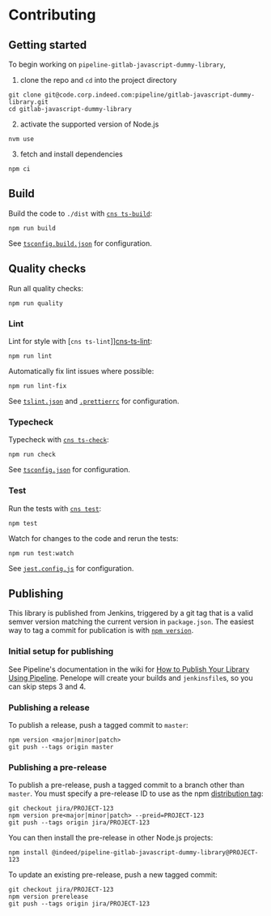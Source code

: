 # Contributing

## Getting started

To begin working on `pipeline-gitlab-javascript-dummy-library`,

1) clone the repo and `cd` into the project directory
```
git clone git@code.corp.indeed.com:pipeline/gitlab-javascript-dummy-library.git
cd gitlab-javascript-dummy-library
```
2) activate the supported version of Node.js
```
nvm use
```
3) fetch and install dependencies
```
npm ci
```

## Build

Build the code to `./dist` with [`cns ts-build`][cns-ts-build]:
```
npm run build
```

See [`tsconfig.build.json`](./tsconfig.build.json) for configuration.

## Quality checks

Run all quality checks:
```
npm run quality
```

### Lint

Lint for style with [`cns ts-lint`]][cns-ts-lint]:
```
npm run lint
```

Automatically fix lint issues where possible:
```
npm run lint-fix
```

See [`tslint.json`](./tslint.json) and [`.prettierrc`](./.prettierrc) for configuration.

### Typecheck

Typecheck with [`cns ts-check`][cns-ts-check]:
```
npm run check
```

See [`tsconfig.json`](./tsconfig.json) for configuration.

### Test

Run the tests with [`cns test`][cns-test]:
```
npm test
```

Watch for changes to the code and rerun the tests:
```
npm run test:watch
```

See [`jest.config.js`](./jest.config.js) for configuration.

## Publishing

This library is published from Jenkins, triggered by a git tag that is a valid semver version
matching the current version in `package.json`. The easiest way to tag a commit for publication is
with [`npm version`][npm-version].

### Initial setup for publishing

See Pipeline's documentation in the wiki for [How to Publish Your Library Using
Pipeline][pipeline-publish]. Penelope will create your builds and `jenkinsfile`s, so you can skip
steps 3 and 4.

### Publishing a release

To publish a release, push a tagged commit to `master`:
```
npm version <major|minor|patch>
git push --tags origin master
```

### Publishing a pre-release

To publish a pre-release, push a tagged commit to a branch other than `master`. You must specify a
pre-release ID to use as the npm [distribution tag][npm-dist-tag]:
```
git checkout jira/PROJECT-123
npm version pre<major|minor|patch> --preid=PROJECT-123
git push --tags origin jira/PROJECT-123
```

You can then install the pre-release in other Node.js projects:
```
npm install @indeed/pipeline-gitlab-javascript-dummy-library@PROJECT-123
```

To update an existing pre-release, push a new tagged commit:
```
git checkout jira/PROJECT-123
npm version prerelease
git push --tags origin jira/PROJECT-123
```

[cns-test]: https://code.corp.indeed.com/node/common-npm-scripts#test
[cns-ts-build]: https://code.corp.indeed.com/node/common-npm-scripts#ts-build
[cns-ts-check]: https://code.corp.indeed.com/node/common-npm-scripts#ts-check
[cns-ts-lint]: https://code.corp.indeed.com/node/common-npm-scripts#ts-lint
[npm-dist-tag]: https://docs.npmjs.com/cli/dist-tag
[npm-version]: https://docs.npmjs.com/cli/version.html
[pipeline-publish]: https://wiki.indeed.com/display/PIPELINE/How+to+publish+your+library+using+pipeline#Howtopublishyourlibraryusingpipeline-Step-by-stepguide
